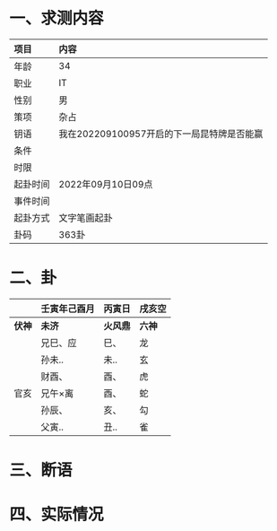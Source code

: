 # 一、求测内容
|项目|内容|
|:-|:-|
|年龄|34|
|职业|IT|
|性别|男|
|策项|杂占|
|钥语|我在202209100957开启的下一局昆特牌是否能赢|
|条件||
|时限||
|起卦时间|2022年09月10日09点|
|事件时间||
|起卦方式|文字笔画起卦|
|卦码|363卦|

# 二、卦
||壬寅年己酉月|丙寅日|戌亥空|
|:-|:-|:-|:-|
|**伏神**|**未济**|**火风鼎**|**六神**|
||兄巳、应|巳、|龙|
||孙未..|未..|玄|
||财酉、|酉、|虎|
|官亥|兄午×离|酉、|蛇|
||孙辰、|亥、|勾|
||父寅..|丑..|雀|


# 三、断语

# 四、实际情况